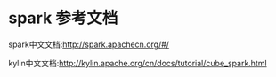 # spark 参考文档


spark中文文档:http://spark.apachecn.org/#/


kylin中文文档:http://kylin.apache.org/cn/docs/tutorial/cube_spark.html